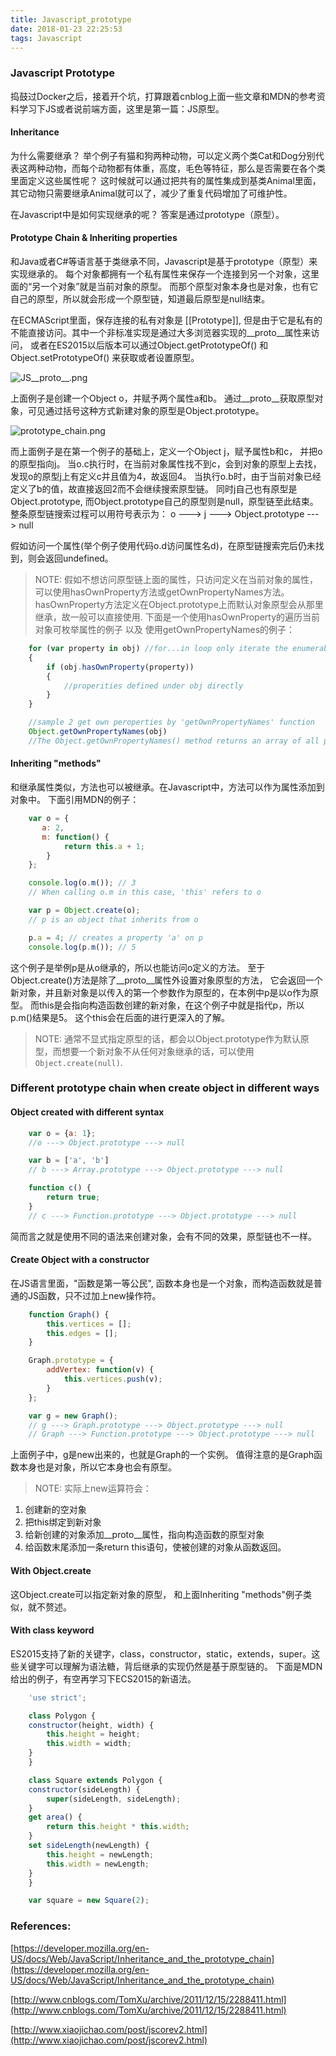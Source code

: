 ```yaml
---
title: Javascript_prototype
date: 2018-01-23 22:25:53
tags: Javascript
---
```


### Javascript Prototype

捣鼓过Docker之后，接着开个坑，打算跟着cnblog上面一些文章和MDN的参考资料学习下JS或者说前端方面，这里是第一篇：JS原型。

#### Inheritance

为什么需要继承？ 
举个例子有猫和狗两种动物，可以定义两个类Cat和Dog分别代表这两种动物，而每个动物都有体重，高度，毛色等特征，那么是否需要在各个类里面定义这些属性呢？
这时候就可以通过把共有的属性集成到基类Animal里面，其它动物只需要继承Animal就可以了，减少了重复代码增加了可维护性。

在Javascript中是如何实现继承的呢？ 答案是通过prototype（原型）。

#### Prototype Chain & Inheriting properties

和Java或者C#等语言基于类继承不同，Javascript是基于prototype（原型）来实现继承的。
每个对象都拥有一个私有属性来保存一个连接到另一个对象，这里面的“另一个对象”就是当前对象的原型。  而那个原型对象本身也是对象，也有它自己的原型，所以就会形成一个原型链，知道最后原型是null结束。

在ECMAScript里面，保存连接的私有对象是 [[Prototype]], 但是由于它是私有的不能直接访问。其中一个非标准实现是通过大多浏览器实现的\__proto__属性来访问， 或者在ES2015以后版本可以通过Object.getPrototypeOf() 和 Object.setPrototypeOf() 来获取或者设置原型。

![JS__proto__.png](JS__proto__.png)

上面例子是创建一个Object o，并赋予两个属性a和b。 通过\__proto__获取原型对象，可见通过括号这种方式新建对象的原型是Object.prototype。

![prototype_chain.png](prototype_chain.png)

而上面例子是在第一个例子的基础上，定义一个Object j，赋予属性b和c， 并把o的原型指向j。 当o.c执行时，在当前对象属性找不到c，会到对象的原型上去找，发现o的原型j上有定义c并且值为4，故返回4。 当执行o.b时，由于当前对象已经定义了b的值，故直接返回2而不会继续搜索原型链。 同时j自己也有原型是Object.prototype, 而Object.prototype自己的原型则是null，原型链至此结束。 整条原型链搜索过程可以用符号表示为：
    o ---> j ---> Object.prototype ---> null

假如访问一个属性(举个例子使用代码o.d访问属性名d)，在原型链搜索完后仍未找到，则会返回undefined。

> NOTE: 假如不想访问原型链上面的属性，只访问定义在当前对象的属性，可以使用hasOwnProperty方法或getOwnPropertyNames方法。 hasOwnProperty方法定义在Object.prototype上而默认对象原型会从那里继承，故一般可以直接使用. 下面是一个使用hasOwnProperty的遍历当前对象可枚举属性的例子 以及 使用getOwnPropertyNames的例子：
```javascript
    for (var property in obj) //for...in loop only iterate the enumerable items
    {
        if (obj.hasOwnProperty(property))
        {
            //properities defined under obj directly
        }
    }

    //sample 2 get own peroperties by 'getOwnPropertyNames' function
    Object.getOwnPropertyNames(obj)
    //The Object.getOwnPropertyNames() method returns an array of all properties (including non-enumerable properties except for those which use Symbol) found directly upon a given object.
```


#### Inheriting "methods"

和继承属性类似，方法也可以被继承。在Javascript中，方法可以作为属性添加到对象中。
下面引用MDN的例子：
```javascript    
    var o = {
       a: 2,
       m: function() {
            return this.a + 1;
        } 
    };

    console.log(o.m()); // 3
    // When calling o.m in this case, 'this' refers to o

    var p = Object.create(o);
    // p is an object that inherits from o

    p.a = 4; // creates a property 'a' on p
    console.log(p.m()); // 5
```

这个例子是举例p是从o继承的，所以也能访问o定义的方法。 至于Object.create()方法是除了\__proto__属性外设置对象原型的方法， 它会返回一个新对象，并且新对象是以传入的第一个参数作为原型的，在本例中p是以o作为原型。  而this是会指向构造函数创建的新对象，在这个例子中就是指代p，所以p.m()结果是5。 这个this会在后面的进行更深入的了解。

> NOTE: 通常不显式指定原型的话，都会以Object.prototype作为默认原型，而想要一个新对象不从任何对象继承的话，可以使用 `Object.create(null)`.

### Different prototype chain when create object in different ways

#### Object created with different syntax
```javascript
    var o = {a: 1};
    //o ---> Object.prototype ---> null

    var b = ['a', 'b']
    // b ---> Array.prototype ---> Object.prototype ---> null

    function c() {
        return true;
    }
    // c ---> Function.prototype ---> Object.prototype ---> null
```

简而言之就是使用不同的语法来创建对象，会有不同的效果，原型链也不一样。

#### Create Object with a constructor

在JS语言里面，"函数是第一等公民", 函数本身也是一个对象，而构造函数就是普通的JS函数，只不过加上new操作符。

```javascript
    function Graph() {
        this.vertices = [];
        this.edges = [];
    }

    Graph.prototype = {
        addVertex: function(v) {
            this.vertices.push(v);
        }
    };

    var g = new Graph();
    // g ---> Graph.prototype ---> Object.prototype ---> null
    // Graph ---> Function.prototype ---> Object.prototype ---> null
```
上面例子中，g是new出来的，也就是Graph的一个实例。 值得注意的是Graph函数本身也是对象，所以它本身也会有原型。

> NOTE: 实际上new运算符会： 
1. 创建新的空对象 
2. 把this绑定到新对象 
3. 给新创建的对象添加\__proto__属性，指向构造函数的原型对象 
4. 给函数末尾添加一条return this语句，使被创建的对象从函数返回。


#### With Object.create
这Object.create可以指定新对象的原型， 和上面Inheriting "methods"例子类似，就不赘述。

#### With class keyword
ES2015支持了新的关键字，class，constructor，static，extends，super。这些关键字可以理解为语法糖，背后继承的实现仍然是基于原型链的。 下面是MDN给出的例子，有空再学习下ECS2015的新语法。

```javascript
    'use strict';

    class Polygon {
    constructor(height, width) {
        this.height = height;
        this.width = width;
    }
    }

    class Square extends Polygon {
    constructor(sideLength) {
        super(sideLength, sideLength);
    }
    get area() {
        return this.height * this.width;
    }
    set sideLength(newLength) {
        this.height = newLength;
        this.width = newLength;
    }
    }

    var square = new Square(2);
```

### References:
[https://developer.mozilla.org/en-US/docs/Web/JavaScript/Inheritance_and_the_prototype_chain](https://developer.mozilla.org/en-US/docs/Web/JavaScript/Inheritance_and_the_prototype_chain)

[http://www.cnblogs.com/TomXu/archive/2011/12/15/2288411.html](http://www.cnblogs.com/TomXu/archive/2011/12/15/2288411.html)

[http://www.xiaojichao.com/post/jscorev2.html](http://www.xiaojichao.com/post/jscorev2.html)